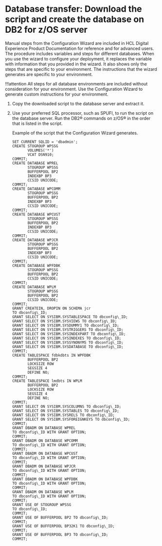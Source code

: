 # Database transfer: Download the script and create the database on DB2 for z/OS server

Manual steps from the Configuration Wizard are included in HCL Digital Experience Product Documentation for reference and for advanced users. The procedure includes variables and steps for different databases. When you use the wizard to configure your deployment, it replaces the variable with information that you provided in the wizard. It also shows only the steps that are specific to your environment. The instructions that the wizard generates are specific to your environment.

!!!attention
       All steps for all database environments are included without consideration for your environment. Use the Configuration Wizard to generate custom instructions for your environment.

1.  Copy the downloaded script to the database server and extract it.

2.  Use your preferred SQL processor, such as SPUFI, to run the script on the database server. Run the DB2® commands on z/OS® in the order that is listed in the script.

    Example of the script that the Configuration Wizard generates.

    ```
    SET CURRENT SQLID = 'dbadmin';
    CREATE STOGROUP WPSSG
           VOLUMES('*')
           VCAT DSN910;
    COMMIT;
    CREATE DATABASE WPREL
           STOGROUP WPSSG
           BUFFERPOOL BP2
           INDEXBP BP3
           CCSID UNICODE;
    COMMIT;
    CREATE DATABASE WPCOMM
           STOGROUP WPSSG
           BUFFERPOOL BP2
           INDEXBP BP3
           CCSID UNICODE;
    COMMIT;
    CREATE DATABASE WPCUST
           STOGROUP WPSSG
           BUFFERPOOL BP2
           INDEXBP BP3
           CCSID UNICODE;
    COMMIT;
    CREATE DATABASE WPJCR
           STOGROUP WPSSG
           BUFFERPOOL BP2
           INDEXBP BP3
           CCSID UNICODE;
    COMMIT;
    CREATE DATABASE WPFDBK
           STOGROUP WPSSG
           BUFFERPOOL BP2
           CCSID UNICODE;
    COMMIT;
    CREATE DATABASE WPLM
           STOGROUP WPSSG
           BUFFERPOOL BP2
           CCSID UNICODE;
    COMMIT;
    GRANT CREATEIN, DROPIN ON SCHEMA jcr
    TO dbconfig\_ID;
    GRANT SELECT ON SYSIBM.SYSTABLESPACE TO dbconfig\_ID;
    GRANT SELECT ON SYSIBM.SYSVIEWS TO dbconfig\_ID;
    GRANT SELECT ON SYSIBM.SYSDUMMY1 TO dbconfig\_ID;
    GRANT SELECT ON SYSIBM.SYSTRIGGERS TO dbconfig\_ID;
    GRANT SELECT ON SYSIBM.SYSINDEXPART TO dbconfig\_ID;
    GRANT SELECT ON SYSIBM.SYSINDEXES TO dbconfig\_ID;
    GRANT SELECT ON SYSIBM.SYSSYNONYMS TO dbconfig\_ID;
    GRANT SELECT ON SYSIBM.SYSDATABASE TO dbconfig\_ID;
    COMMIT;
    CREATE TABLESPACE fdbkdbts IN WPFDBK
           BUFFERPOOL BP2
           LOCKSIZE ROW
           SEGSIZE 4
           DEFINE NO;
    COMMIT;
    CREATE TABLESPACE lmdbts IN WPLM
           BUFFERPOOL BP2
           LOCKSIZE ROW
           SEGSIZE 4
           DEFINE NO;
    COMMIT;
    GRANT SELECT ON SYSIBM.SYSCOLUMNS TO dbconfig\_ID;
    GRANT SELECT ON SYSIBM.SYSTABLES TO dbconfig\_ID;
    GRANT SELECT ON SYSIBM.SYSRELS TO dbconfig\_ID;
    GRANT SELECT ON SYSIBM.SYSFOREIGNKEYS TO dbconfig\_ID;
    COMMIT;
    GRANT DBADM ON DATABASE WPREL
    TO dbconfig\_ID WITH GRANT OPTION;
    COMMIT;
    GRANT DBADM ON DATABASE WPCOMM
    TO dbconfig\_ID WITH GRANT OPTION;
    COMMIT;
    GRANT DBADM ON DATABASE WPCUST
    TO dbconfig\_ID WITH GRANT OPTION;
    COMMIT;
    GRANT DBADM ON DATABASE WPJCR
    TO dbconfig\_ID WITH GRANT OPTION;
    COMMIT;
    GRANT DBADM ON DATABASE WPFDBK
    TO dbconfig\_ID WITH GRANT OPTION;
    COMMIT;
    GRANT DBADM ON DATABASE WPLM
    TO dbconfig\_ID WITH GRANT OPTION;
    COMMIT;
    GRANT USE OF STOGROUP WPSSG
    TO dbconfig\_ID;
    COMMIT;
    GRANT USE OF BUFFERPOOL BP2 TO dbconfig\_ID;
    COMMIT;
    GRANT USE OF BUFFERPOOL BP32K1 TO dbconfig\_ID;
    COMMIT;
    GRANT USE OF BUFFERPOOL BP3 TO dbconfig\_ID;
    COMMIT;
    ```



